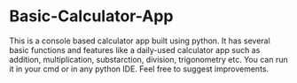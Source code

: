 # Basic-Calculator-App
This is a console based calculator app built using python. It has several basic functions and features like a daily-used calculator app such as addition, multiplication, substarction, division, trigonometry etc. You can run it in your cmd or in any python IDE. Feel free to suggest improvements.
